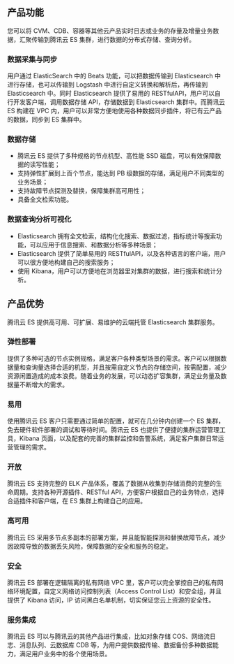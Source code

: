 ## 产品功能

您可以将 CVM、CDB、容器等其他云产品实时日志或业务的存量及增量业务数据，汇聚传输到腾讯云 ES 集群，进行数据的分布式存储、查询分析。
### 数据采集与同步
用户通过 ElasticSearch 中的 Beats 功能，可以把数据传输到 Elasticsearch 中进行存储，也可以传输到 Logstash 中进行自定义转换和解析后，再传输到 Elasticsearch 中。同时 Elasticsearch 提供了易用的 RESTfulAPI，用户可以自行开发客户端，调用数据存储 API，存储数据到 Elasticsearch 集群中。而腾讯云 ES 构建在 VPC 内，用户可以非常方便地使用各种数据同步插件，将已有云产品的数据，同步到 ES 集群中。

### 数据存储
- 腾讯云 ES 提供了多种规格的节点机型、高性能 SSD 磁盘，可以有效保障数据的读写性能；
- 支持弹性扩展到上百个节点，能达到 PB 级数据的存储，满足用户不同类型的业务场景；
- 支持故障节点探测及替换，保障集群高可用性；
- 具备全文检索功能。

### 数据查询分析可视化
- Elasticsearch 拥有全文检索，结构化化搜索、数据过滤，指标统计等搜索功能，可以应用于信息搜索、和数据分析等多种场景；
- Elasticsearch 提供了简单易用的 RESTfulAPI，以及各种语言的客户端，用户可以很方便地构建自己的搜索服务；
- 使用 Kibana，用户可以方便地在浏览器里对集群的数据，进行搜索和统计分析。

## 产品优势
腾讯云 ES 提供高可用、可扩展、易维护的云端托管 Elasticsearch 集群服务。
### 弹性部署
提供了多种可选的节点实例规格，满足客户各种类型场景的需求。客户可以根据数据量和查询量选择合适的机型，并且按需自定义节点的存储空间，按需配置，减少资源闲置造成的成本浪费。随着业务的发展，可以动态扩容集群，满足业务量及数据量不断增大的需求。

### 易用
使用腾讯云 ES 客户只需要通过简单的配置，就可在几分钟内创建一个 ES 集群，免去硬件软件部署的调试和等待时间。腾讯云 ES 也提供了便捷的集群运营管理工具，Kibana 页面，以及配套的完善的集群监控和告警系统，满足客户集群日常运营管理的需求。

### 开放
腾讯云 ES 支持完整的 ELK 产品体系，覆盖了数据从收集到存储消费的完整的生命周期。支持各种开源插件、RESTful API，方便客户根据自己的业务特点，选择合适插件和客户端，在 ES 集群上构建自己的应用。

### 高可用
腾讯云 ES 采用多节点多副本的部署方案，并且能智能探测和替换故障节点，减少因故障导致的数据丢失风险，保障数据的安全和服务的稳定。

### 安全
腾讯云 ES 部署在逻辑隔离的私有网络 VPC 里，客户可以完全掌控自己的私有网络环境配置，自定义网络访问控制列表（Access Control List）和安全组，并且提供了 Kibana 访问，IP 访问黑白名单机制，切实保证您云上资源的安全性。

### 服务集成
腾讯云 ES 可以与腾讯云的其他产品进行集成，比如对象存储 COS、网络流日志、消息队列、云数据库 CDB 等，为用户提供数据传输、数据备份多种数据能力，满足用户业务中的各个使用场景。

